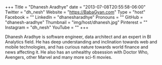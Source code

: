 +++
Title = "Dhanesh Aradhye"
date = "2013-07-08T20:55:58-06:00"
Twitter = "dh_nesh"
Website = "https://BabaGyan.com"
Type = "host"
Facebook = ""
LinkedIn = "dhanesharadhye"
Pronouns = ""
GitHub = "dhanesh-aradhye"
Thumbnail = "img/host/dhanesh.jpg"
Pinterest = ""
Instagram = "dh_nesh"
YouTube = ""
+++


Dhanesh Aradhye is software engineer, data architect and an expert in BI Analytics field. He has deep understanding and inclination towards web and mobile technologies, and has curious nature towards world finance and news affecting it. He also has an unhealthy obsession with Doctor Who, Avengers, other Marvel and many more sci-fi movies.

